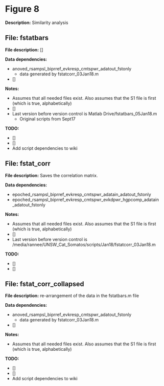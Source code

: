 # Figure 8 #

**Description:** Similarity analysis

## File: fstatbars ##

**File description:** []

**Data dependencies:**

+ anoved_rsampsl_biprref_evkresp_cmtspwr_adatout_fstonly
    + data generated by fstatcorr_03Jan18.m
+ []

**Notes:** 

+ Assumes that all needed files exist. Also assumes that the S1 file is first (which is true, alphabetically)
+ []
+ Last version before version control is Matlab Drive/fstatbars_05Jan18.m
    + Original scripts from Sept17

**TODO:** 

+ []
+ []
+ Add script dependencies to wiki

## File: fstat_corr ##

**File description:** Saves the correlation matrix.

**Data dependencies:**

+ epoched_rsampsl_biprref_evkresp_cmtspwr_adatain_adatout_fstonly
+ epoched_rsampsl_biprref_evkresp_cmtspwr_evkdpwr_hgpcomp_adatain_adatout_fstonly

**Notes:** 

+ Assumes that all needed files exist. Also assumes that the S1 file is first (which is true, alphabetically)
+ []
+ Last version before version control is /media/rannee/UNSW_Cat_Somatos/scripts/Jan18/fstatcorr_03Jan18.m

**TODO:** 

+ []
+ []

## File: fstat_corr_collapsed ##

**File description:** re-arrangement of the data in the fstatbars.m file

**Data dependencies:**

+ anoved_rsampsl_biprref_evkresp_cmtspwr_adatout_fstonly
    + data generated by fstatcorr_03Jan18.m
+ []

**Notes:** 

+ Assumes that all needed files exist. Also assumes that the S1 file is first (which is true, alphabetically)


**TODO:** 

+ []
+ []
+ Add script dependencies to wiki